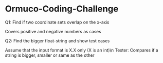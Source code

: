 # Ormuco-Coding-Challenge
Q1: Find if two coordinate sets overlap on the x-axis

Covers positive and negative numbers as cases

Q2: Find the bigger float-string and show test cases

Assume that the input format is  X.X only (X is an int)\n
Tester: Compares if a string is bigger, smaller or same as the other 
